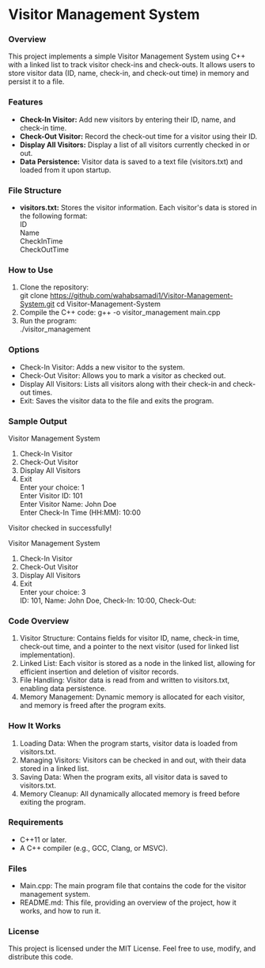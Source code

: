 # Visitor Management System

### Overview
This project implements a simple Visitor Management System using C++ with a linked list to track visitor check-ins and check-outs. It allows users to store visitor data (ID, name, check-in, and check-out time) in memory and persist it to a file.

### Features
+ **Check-In Visitor:** Add new visitors by entering their ID, name, and check-in time.  
+ **Check-Out Visitor:** Record the check-out time for a visitor using their ID.  
+ **Display All Visitors:** Display a list of all visitors currently checked in or out.  
+ **Data Persistence:** Visitor data is saved to a text file (visitors.txt) and loaded from it upon startup.  

### File Structure
+ **visitors.txt:** Stores the visitor information. Each visitor's data is stored in the following format:    
ID  
Name  
CheckInTime  
CheckOutTime  

### How to Use
1. Clone the repository:  
   git clone https://github.com/wahabsamadi1/Visitor-Management-System.git
   cd Visitor-Management-System    
2. Compile the C++ code:
   g++ -o visitor_management main.cpp  
3. Run the program:  
   ./visitor_management

### Options
+ Check-In Visitor: Adds a new visitor to the system.
+ Check-Out Visitor: Allows you to mark a visitor as checked out.
+ Display All Visitors: Lists all visitors along with their check-in and check-out times.
+ Exit: Saves the visitor data to the file and exits the program.

### Sample Output
Visitor Management System  
1. Check-In Visitor  
2. Check-Out Visitor  
3. Display All Visitors  
4. Exit  
Enter your choice: 1  
Enter Visitor ID: 101  
Enter Visitor Name: John Doe  
Enter Check-In Time (HH:MM): 10:00  

Visitor checked in successfully!  

Visitor Management System  
1. Check-In Visitor  
2. Check-Out Visitor  
3. Display All Visitors  
4. Exit  
Enter your choice: 3  
ID: 101, Name: John Doe, Check-In: 10:00, Check-Out:  

### Code Overview

1. Visitor Structure: Contains fields for visitor ID, name, check-in time, check-out time, and a pointer to the next visitor (used for linked list implementation).
2. Linked List: Each visitor is stored as a node in the linked list, allowing for efficient insertion and deletion of visitor records.
3. File Handling: Visitor data is read from and written to visitors.txt, enabling data persistence.
4. Memory Management: Dynamic memory is allocated for each visitor, and memory is freed after the program exits.

### How It Works
1. Loading Data: When the program starts, visitor data is loaded from visitors.txt.  
2. Managing Visitors: Visitors can be checked in and out, with their data stored in a linked list.  
3. Saving Data: When the program exits, all visitor data is saved to visitors.txt.  
4. Memory Cleanup: All dynamically allocated memory is freed before exiting the program.  

### Requirements
+ C++11 or later.
+ A C++ compiler (e.g., GCC, Clang, or MSVC).

### Files
+ Main.cpp: The main program file that contains the code for the visitor management system.
+ README.md: This file, providing an overview of the project, how it works, and how to run it.
  
### License
This project is licensed under the MIT License. Feel free to use, modify, and distribute this code.
